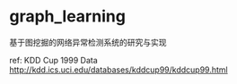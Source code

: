 # graph_learning
基于图挖掘的网络异常检测系统的研究与实现

ref:
KDD Cup 1999 Data
http://kdd.ics.uci.edu/databases/kddcup99/kddcup99.html
